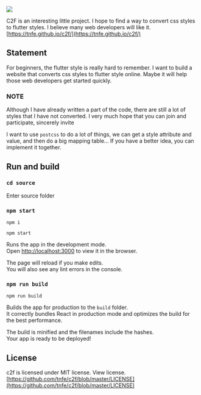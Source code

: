 ![](https://raw.githubusercontent.com/tnfe/c2f/master/logo/c2f.png)

C2F is an interesting little project. I hope to find a way to convert css styles to flutter styles. I believe many web developers will like it. [https://tnfe.github.io/c2f/](https://tnfe.github.io/c2f/)

## Statement

For beginners, the flutter style is really hard to remember. I want to build a website that converts css styles to flutter style online. Maybe it will help those web developers get started quickly.

### NOTE

Although I have already written a part of the code, there are still a lot of styles that I have not converted. I very much hope that you can join and participate, sincerely invite

I want to use `postcss` to do a lot of things, we can get a style attribute and value, and then do a big mapping table... If you have a better idea, you can implement it together.

## Run and build

### `cd source`

Enter source folder

### `npm start`

```shell
npm i

npm start
```

Runs the app in the development mode.<br>
Open [http://localhost:3000](http://localhost:3000) to view it in the browser.

The page will reload if you make edits.<br>
You will also see any lint errors in the console.

### `npm run build`

```shell
npm run build
```

Builds the app for production to the `build` folder.<br>
It correctly bundles React in production mode and optimizes the build for the best performance.

The build is minified and the filenames include the hashes.<br>
Your app is ready to be deployed!

## License
c2f is licensed under MIT license. View license. [https://github.com/tnfe/c2f/blob/master/LICENSE](https://github.com/tnfe/c2f/blob/master/LICENSE)
